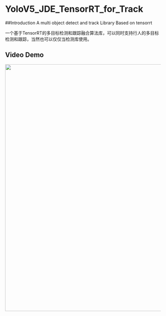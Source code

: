 # YoloV5_JDE_TensorRT_for_Track

##Introduction
A multi object detect and track Library Based on tensorrt

一个基于TensorRT的多目标检测和跟踪融合算法库，可以同时支持行人的多目标检测和跟踪，当然也可以仅仅当检测库使用。

## Video Demo
<img src="assets/demo.gif" width="800"/>


